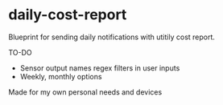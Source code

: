 # daily-cost-report
Blueprint for sending daily notifications with utitily cost report.

TO-DO
- Sensor output names regex filters in user inputs
- Weekly, monthly options

Made for my own personal needs and devices